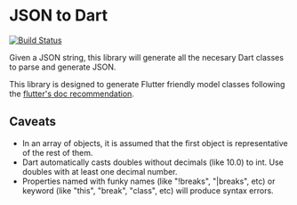 # JSON to Dart

[![Build Status](https://travis-ci.org/javiercbk/json_to_dart.svg?branch=master)](https://travis-ci.org/javiercbk/json_to_dart)

Given a JSON string, this library will generate all the necesary Dart classes to parse and generate JSON.

This library is designed to generate Flutter friendly model classes following the [flutter's doc recommendation](https://flutter.io/json/#serializing-json-manually-using-dartconvert).
## Caveats 
- In an array of objects, it is assumed that the first object is representative of the rest of them.
- Dart automatically casts doubles without decimals (like 10.0) to int. Use doubles with at least one decimal number.
- Properties named with funky names (like "!breaks", "|breaks", etc) or keyword (like "this", "break", "class", etc) will produce syntax errors.

